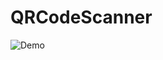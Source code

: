 # QRCodeScanner
![Demo](https://user-images.githubusercontent.com/17978864/33061755-68ffe85c-cec7-11e7-97cb-1beffae2d40d.gif)
